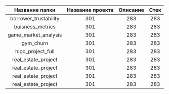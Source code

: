 | Название папки | Название проекта | Описание |Стек |
| :---: | :---: | :---: |:---: |
| borrower_trustability | 301 | 283 |283 |
| buisness_metrics | 301 | 283 |283 |
| game_market_analysis | 301 | 283 |283 |
| gym_churn | 301 | 283 |283 |
| hipo_project_full | 301 | 283 |283 |
| real_estate_project | 301 | 283 |283 |
| real_estate_project | 301 | 283 |283 |
| real_estate_project | 301 | 283 |283 |
| real_estate_project | 301 | 283 |283 |

